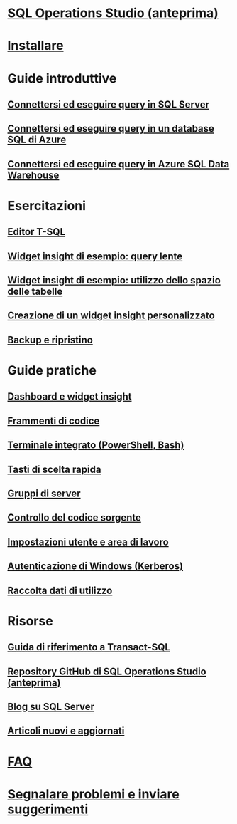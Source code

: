 # [SQL Operations Studio (anteprima)](what-is.md)
# [Installare](download.md)
# Guide introduttive
## [Connettersi ed eseguire query in SQL Server](quickstart-sql-server.md)
## [Connettersi ed eseguire query in un database SQL di Azure](quickstart-sql-database.md)
## [Connettersi ed eseguire query in Azure SQL Data Warehouse](quickstart-sql-dw.md)
# Esercitazioni
## [Editor T-SQL](tutorial-sql-editor.md) 
## [Widget insight di esempio: query lente](tutorial-qds-sql-server.md)
## [Widget insight di esempio: utilizzo dello spazio delle tabelle](tutorial-table-space-sql-server.md)
## [Creazione di un widget insight personalizzato](tutorial-build-custom-insight-sql-server.md) 
## [Backup e ripristino](tutorial-backup-restore-sql-server.md)
# Guide pratiche
## [Dashboard e widget insight](insight-widgets.md)
## [Frammenti di codice](code-snippets.md)
## [Terminale integrato (PowerShell, Bash)](integrated-terminal.md)
## [Tasti di scelta rapida](keyboard-shortcuts.md)
## [Gruppi di server](server-groups.md)
## [Controllo del codice sorgente](source-control.md)
## [Impostazioni utente e area di lavoro](settings.md)
## [Autenticazione di Windows (Kerberos)](enable-kerberos.md)
## [Raccolta dati di utilizzo](usage-data-collection.md)
# Risorse
## [Guida di riferimento a Transact-SQL](../t-sql/language-reference.md)
## [Repository GitHub di SQL Operations Studio (anteprima)](https://www.github.com/Microsoft/SqlOpsStudio)
## [Blog su SQL Server](https://blogs.technet.microsoft.com/dataplatforminsider/)
## [Articoli nuovi e aggiornati](new-updated-sql-operations-studio.md)
# [FAQ](faq.md)
# [Segnalare problemi e inviare suggerimenti](https://github.com/microsoft/sqlopsstudio/issues)
